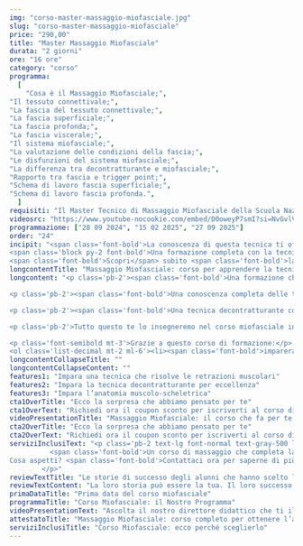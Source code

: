 ```yaml
---
img: "corso-master-massaggio-miofasciale.jpg"
slug: "corso-master-massaggio-miofasciale"
price: "290,00"
title: "Master Massaggio Miofasciale"
durata: "2 giorni"
ore: "16 ore"
category: "corso"
programma:
  [
    "Cosa è il Massaggio Miofasciale;",
"Il tessuto connettivale;",
"La fascia del tessuto connettivale;",
"La fascia superficiale;",
"La fascia profonda;",
"La fascia viscerale;",
"Il sistema miofasciale;",
"La valutazione delle condizioni della fascia;",
"Le disfunzioni del sistema miofasciale;",
"La differenza tra decontratturante e miofasciale;",
"Rapporto tra fascia e trigger point;",
"Schema di lavoro fascia superficiale;",
"Schema di lavoro fascia profonda.",
  ]
requisiti: "Il Master Tecnico di Massaggio Miofasciale della Scuola Nazionale di Massaggio Tao® è aperto a chi ha già un'esperienza di base precedente, e soprattutto una conoscenza delle tecniche occidentali del Massaggio Classico Svedese, quali sfioramento, frizioni, impastamento, vibrazione e percussioni, in tutte le loro varianti, del Massaggio Decontratturante e dell’Anatomia Palpatoria."
videosrc: "https://www.youtube-nocookie.com/embed/D0oweyP7smI?si=NvGvlVCNNgsONnLL"
programmazione: ["28 09 2024", "15 02 2025", "27 09 2025"]
order: "24"
incipit: "<span class='font-bold'>La conoscenza di questa tecnica ti offre la possibilità di lavorare in tantissimi settori del mondo del massaggio come ad esempio quello degli osteopati.</span> 
<span class='block py-2 font-bold'>Una formazione completa con la tecnica decontratturante per eccellenza.</span> 
<span class='font-bold'>Scopri</span> subito <span class='font-bold'>la sorpresa che ti abbiamo riservato</span> per accedere al corso di massaggio miofasciale."
longcontentTitle: "Massaggio Miofasciale: corso per apprendere la tecnica decontratturante per eccellenza"            
longcontent: "<p class='pb-2'><span class='font-bold'>Una formazione che approfondirà le tematiche inerenti alla distensione del muscolo</span>, soprattutto quando presenta accorciamenti importanti delle fibre muscolari al punto da creare dolore.</p> 

<p class='pb-2'><span class='font-bold'>Una conoscenza completa delle tecniche distensive della muscolatura</span> che lavorano sul ripristino della fascia che contiene il muscolo e sulla fibra muscolare.</p>

<p class='pb-2'><span class='font-bold'>Una tecnica decontratturante completa che lavora l’intero tessuto che compone il muscolo.</span></p>

<p class='pb-2'>Tutto questo te lo insegneremo nel corso miofasciale in modo che tu sappia e comprenda che è fondamentale massaggiare su più strutture contemporaneamente per risolvere le problematiche che si presentano.</p> 

<p class='font-semibold mt-3'>Grazie a questo corso di formazione:</p>
<ol class='list-decimal mt-2 ml-6'><li><span class='font-bold'>imparerai a combinare le diverse manovre</span>, come pressioni e scivolamenti intensi, lenti e ripetuti, che vengono applicate con le mani e le dita;</li><li><span class='font-bold'>saprai come riequilibrare gli squilibri fasciali</span>, migliorare la postura e risolvere dolori muscolari e articolari <span class='font-bold'>conoscendo l’anatomia e la fisiologia della fascia e come trattarla correttamente;</span></li><li><span class='font-bold'>offrirai molteplici benefici.</span> Il massaggio miofasciale decontrae, rilassa, tonifica e rigenera i muscoli e i tessuti, stimola la circolazione sanguigna e linfatica, elimina le tossine, drena i liquidi in eccesso, rafforza il sistema immunitario, migliora la postura e la performance muscolare.</li></ol><p class='mt-2'><span class='font-bold'>Il tutto ti garantirà di praticare un massaggio miofasciale efficace e sicuro</span>, ottenendo un’azione terapeutica e preventiva su tutto il sistema fasciale.</p>"
longcontentCollapseTitle: ""
longcontentCollapseContent: ""
features1: "Impara una tecnica che risolve le retrazioni muscolari"
features2: "Impara la tecnica decontratturante per eccellenza"
features3: "Impara l’anatomia muscolo-scheletrica"  
cta1OverTitle: "Ecco la sorpresa che abbiamo pensato per te"
cta1OverText: "Richiedi ora il coupon sconto per iscriverti al corso di massaggio miofasciale"
videoPresentationTitle: "Massaggio Miofasciale: il corso che fa per te. In meno di 2 minuti ti spieghiamo perché sceglierlo"
cta2OverTitle: "Ecco la sorpresa che abbiamo pensato per te"
cta2OverText: "Richiedi ora il coupon sconto per iscriverti al corso di massaggio miofasciale"
serviziInclusiText: "<p class='pb-2 text-lg font-normal text-gray-500 lg:text-xl sm:px-16 lg:px-48 text-justify'>
          <span class='font-bold'>Un corso di massaggio che completa la tua formazione nel campo dei trattamenti decontratturanti</span> e miofasciali. <span class='font-bold'>Una formazione completa che ti aprirà tantissimi percorsi lavorativi.</span> Una tecnica che differenzierà la tua formazione da massaggiatore. 
Cosa aspetti? <span class='font-bold'>Contattaci ora per saperne di più.</span>
        </p>"
reviewTextTitle: "Le storie di successo degli alunni che hanno scelto la nostra scuola di massaggio"        
reviewTextContent: "La loro storia può essere la tua. Il loro successo puoi ottenerlo anche tu.<span class='block py-2'>Cosa aspetti? Scegli anche tu di essere finalmente felice del lavoro che scegli.</span>" 
primaDataTitle: "Prima data del corso miofasciale"   
programmaTitle: "Corso Miofasciale: il Nostro Programma"  
videoPresentationText: "Ascolta il nostro direttore didattico che ti illustra i vantaggi del corso miofasciale."  
attestatoTitle: "Massaggio Miofasciale: corso completo per ottenere l’attestato di specializzazione"
serviziInclusiTitle: "Corso Miofasciale: ecco perché sceglierlo"
---
```

